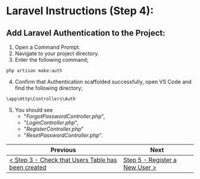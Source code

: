 # Laravel Instructions (Step 4):

## Add Laravel Authentication to the Project:

1. Open a Command Prompt.
2. Navigate to your project directory.
3. Enter the following command;

```
php artisan make:auth
```

4. Confirm that Authentication scaffolded successfully, open VS Code and find the following directory;

```
\app\Http\Controllers\Auth
```

5. You should see 
    - "_ForgotPasswordController.php_", 
    - "_LoginController.php_", 
    - "_RegisterController.php_"
    - "_ResetPasswordController.php_".

| Previous | Next |
| -------- | ---- |
| [< Step 3 - Check that Users Table has been created](laravel-3.md) | [Step 5 - Register a New User >](laravel-5.md) |